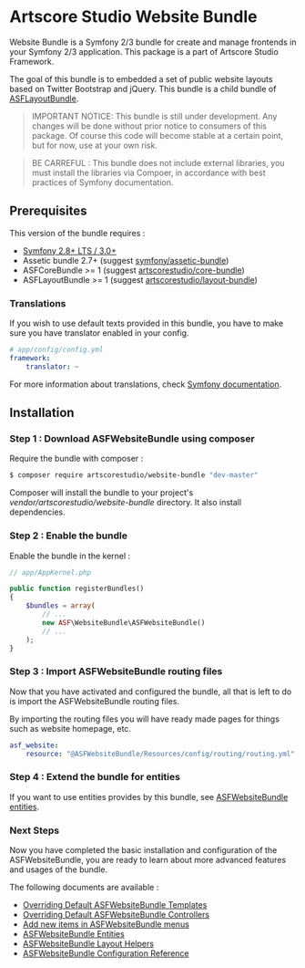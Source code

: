 # Artscore Studio Website Bundle

Website Bundle is a Symfony 2/3 bundle for create and manage frontends in your Symfony 2/3 application. This package is a part of Artscore Studio Framework.

The goal of this bundle is to embedded a set of public website layouts based on Twitter Bootstrap and jQuery. This bundle is a child bundle of [ASFLayoutBundle][1]. 

> IMPORTANT NOTICE: This bundle is still under development. Any changes will be done without prior notice to consumers of this package. Of course this code will become stable at a certain point, but for now, use at your own risk.

> BE CARREFUL : This bundle does not include external libraries, you must install the libraries via Compoer, in accordance with best practices of Symfony documentation.

## Prerequisites

This version of the bundle requires :
* [Symfony 2.8+ LTS / 3.0+][2]
* Assetic bundle 2.7+ (suggest [symfony/assetic-bundle][3])
* ASFCoreBundle >= 1 (suggest [artscorestudio/core-bundle][4])
* ASFLayoutBundle >= 1 (suggest [artscorestudio/layout-bundle][5])

### Translations

If you wish to use default texts provided in this bundle, you have to make sure you have translator enabled in your config.

```yaml
# app/config/config.yml
framework:
    translator: ~
```

For more information about translations, check [Symfony documentation][6].

## Installation

### Step 1 : Download ASFWebsiteBundle using composer

Require the bundle with composer :

```bash
$ composer require artscorestudio/website-bundle "dev-master"
```

Composer will install the bundle to your project's *vendor/artscorestudio/website-bundle* directory. It also install dependencies. 

### Step 2 : Enable the bundle

Enable the bundle in the kernel :

```php
// app/AppKernel.php

public function registerBundles()
{
	$bundles = array(
		// ...
		new ASF\WebsiteBundle\ASFWebsiteBundle()
		// ...
	);
}
```

### Step 3 : Import ASFWebsiteBundle routing files

Now that you have activated and configured the bundle, all that is left to do is import the ASFWebsiteBundle routing files.

By importing the routing files you will have ready made pages for things such as website homepage, etc.

```yaml
asf_website:
    resource: "@ASFWebsiteBundle/Resources/config/routing/routing.yml"
```

### Step 4 : Extend the bundle for entities

If you want to use entities provides by this bundle, see [ASFWebsiteBundle entities][12].

### Next Steps

Now you have completed the basic installation and configuration of the ASFWebsiteBundle, you are ready to learn about more advanced features and usages of the bundle.

The following documents are available :
* [Overriding Default ASFWebsiteBundle Templates][7]
* [Overriding Default ASFWebsiteBundle Controllers][8]
* [Add new items in ASFWebsiteBundle menus][9]
* [ASFWebsiteBundle Entities][12]
* [ASFWebsiteBundle Layout Helpers][10]
* [ASFWebsiteBundle Configuration Reference][11]

[1]:  https://packagist.org/packages/artscorestudio/layout-bundle
[2]:  https://symfony.com/download
[3]:  https://packagist.org/packages/symfony/assetic-bundle 
[4]:  https://packagist.org/packages/artscorestudio/core-bundle
[5]:  https://packagist.org/packages/artscorestudio/layout-bundle
[6]:  https://symfony.com/doc/current/book/translation.html
[7]:  templates.md
[8]:  controllers.md
[9]:  menus.md
[10]: layout-helpers.md
[11]: configuration.md
[12]: entities.md